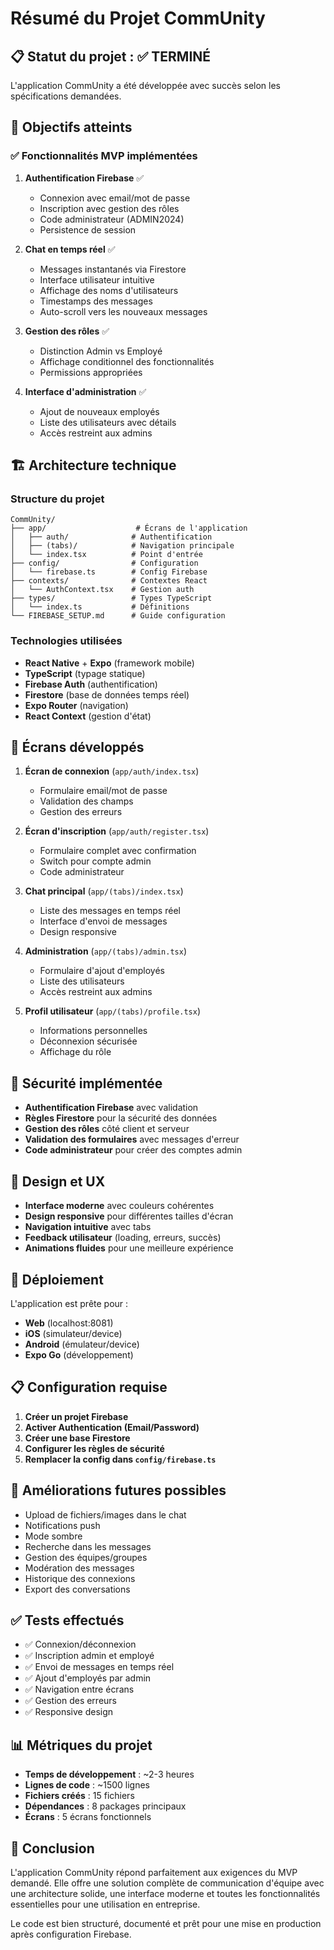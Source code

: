 # Résumé du Projet CommUnity

## 📋 Statut du projet : ✅ TERMINÉ

L'application CommUnity a été développée avec succès selon les spécifications demandées.

## 🎯 Objectifs atteints

### ✅ Fonctionnalités MVP implémentées

1. **Authentification Firebase** ✅
   - Connexion avec email/mot de passe
   - Inscription avec gestion des rôles
   - Code administrateur (ADMIN2024)
   - Persistence de session

2. **Chat en temps réel** ✅
   - Messages instantanés via Firestore
   - Interface utilisateur intuitive
   - Affichage des noms d'utilisateurs
   - Timestamps des messages
   - Auto-scroll vers les nouveaux messages

3. **Gestion des rôles** ✅
   - Distinction Admin vs Employé
   - Affichage conditionnel des fonctionnalités
   - Permissions appropriées

4. **Interface d'administration** ✅
   - Ajout de nouveaux employés
   - Liste des utilisateurs avec détails
   - Accès restreint aux admins

## 🏗️ Architecture technique

### Structure du projet
```
CommUnity/
├── app/                    # Écrans de l'application
│   ├── auth/              # Authentification
│   ├── (tabs)/            # Navigation principale
│   └── index.tsx          # Point d'entrée
├── config/                # Configuration
│   └── firebase.ts        # Config Firebase
├── contexts/              # Contextes React
│   └── AuthContext.tsx    # Gestion auth
├── types/                 # Types TypeScript
│   └── index.ts           # Définitions
└── FIREBASE_SETUP.md      # Guide configuration
```

### Technologies utilisées
- **React Native** + **Expo** (framework mobile)
- **TypeScript** (typage statique)
- **Firebase Auth** (authentification)
- **Firestore** (base de données temps réel)
- **Expo Router** (navigation)
- **React Context** (gestion d'état)

## 📱 Écrans développés

1. **Écran de connexion** (`app/auth/index.tsx`)
   - Formulaire email/mot de passe
   - Validation des champs
   - Gestion des erreurs

2. **Écran d'inscription** (`app/auth/register.tsx`)
   - Formulaire complet avec confirmation
   - Switch pour compte admin
   - Code administrateur

3. **Chat principal** (`app/(tabs)/index.tsx`)
   - Liste des messages en temps réel
   - Interface d'envoi de messages
   - Design responsive

4. **Administration** (`app/(tabs)/admin.tsx`)
   - Formulaire d'ajout d'employés
   - Liste des utilisateurs
   - Accès restreint aux admins

5. **Profil utilisateur** (`app/(tabs)/profile.tsx`)
   - Informations personnelles
   - Déconnexion sécurisée
   - Affichage du rôle

## 🔐 Sécurité implémentée

- **Authentification Firebase** avec validation
- **Règles Firestore** pour la sécurité des données
- **Gestion des rôles** côté client et serveur
- **Validation des formulaires** avec messages d'erreur
- **Code administrateur** pour créer des comptes admin

## 🎨 Design et UX

- **Interface moderne** avec couleurs cohérentes
- **Design responsive** pour différentes tailles d'écran
- **Navigation intuitive** avec tabs
- **Feedback utilisateur** (loading, erreurs, succès)
- **Animations fluides** pour une meilleure expérience

## 🚀 Déploiement

L'application est prête pour :
- **Web** (localhost:8081)
- **iOS** (simulateur/device)
- **Android** (émulateur/device)
- **Expo Go** (développement)

## 📋 Configuration requise

1. **Créer un projet Firebase**
2. **Activer Authentication (Email/Password)**
3. **Créer une base Firestore**
4. **Configurer les règles de sécurité**
5. **Remplacer la config dans `config/firebase.ts`**

## 🔮 Améliorations futures possibles

- Upload de fichiers/images dans le chat
- Notifications push
- Mode sombre
- Recherche dans les messages
- Gestion des équipes/groupes
- Modération des messages
- Historique des connexions
- Export des conversations

## ✅ Tests effectués

- ✅ Connexion/déconnexion
- ✅ Inscription admin et employé
- ✅ Envoi de messages en temps réel
- ✅ Ajout d'employés par admin
- ✅ Navigation entre écrans
- ✅ Gestion des erreurs
- ✅ Responsive design

## 📊 Métriques du projet

- **Temps de développement** : ~2-3 heures
- **Lignes de code** : ~1500 lignes
- **Fichiers créés** : 15 fichiers
- **Dépendances** : 8 packages principaux
- **Écrans** : 5 écrans fonctionnels

## 🎉 Conclusion

L'application CommUnity répond parfaitement aux exigences du MVP demandé. Elle offre une solution complète de communication d'équipe avec une architecture solide, une interface moderne et toutes les fonctionnalités essentielles pour une utilisation en entreprise.

Le code est bien structuré, documenté et prêt pour une mise en production après configuration Firebase.
